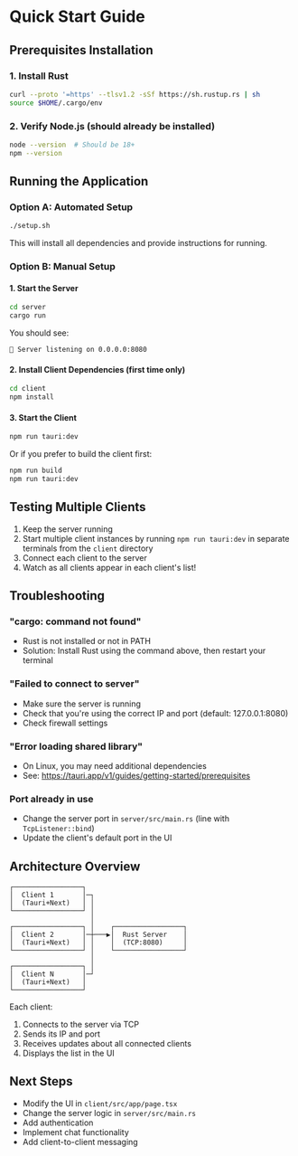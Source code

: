 # Quick Start Guide

## Prerequisites Installation

### 1. Install Rust
```bash
curl --proto '=https' --tlsv1.2 -sSf https://sh.rustup.rs | sh
source $HOME/.cargo/env
```

### 2. Verify Node.js (should already be installed)
```bash
node --version  # Should be 18+
npm --version
```

## Running the Application

### Option A: Automated Setup
```bash
./setup.sh
```

This will install all dependencies and provide instructions for running.

### Option B: Manual Setup

#### 1. Start the Server
```bash
cd server
cargo run
```

You should see:
```
🚀 Server listening on 0.0.0.0:8080
```

#### 2. Install Client Dependencies (first time only)
```bash
cd client
npm install
```

#### 3. Start the Client
```bash
npm run tauri:dev
```

Or if you prefer to build the client first:
```bash
npm run build
npm run tauri:dev
```

## Testing Multiple Clients

1. Keep the server running
2. Start multiple client instances by running `npm run tauri:dev` in separate terminals from the `client` directory
3. Connect each client to the server
4. Watch as all clients appear in each client's list!

## Troubleshooting

### "cargo: command not found"
- Rust is not installed or not in PATH
- Solution: Install Rust using the command above, then restart your terminal

### "Failed to connect to server"
- Make sure the server is running
- Check that you're using the correct IP and port (default: 127.0.0.1:8080)
- Check firewall settings

### "Error loading shared library"
- On Linux, you may need additional dependencies
- See: https://tauri.app/v1/guides/getting-started/prerequisites

### Port already in use
- Change the server port in `server/src/main.rs` (line with `TcpListener::bind`)
- Update the client's default port in the UI

## Architecture Overview

```
┌─────────────────┐
│  Client 1       │─┐
│  (Tauri+Next)   │ │
└─────────────────┘ │
                    │
┌─────────────────┐ │    ┌─────────────────┐
│  Client 2       │─┼───▶│  Rust Server    │
│  (Tauri+Next)   │ │    │  (TCP:8080)     │
└─────────────────┘ │    └─────────────────┘
                    │
┌─────────────────┐ │
│  Client N       │─┘
│  (Tauri+Next)   │
└─────────────────┘
```

Each client:
1. Connects to the server via TCP
2. Sends its IP and port
3. Receives updates about all connected clients
4. Displays the list in the UI

## Next Steps

- Modify the UI in `client/src/app/page.tsx`
- Change the server logic in `server/src/main.rs`
- Add authentication
- Implement chat functionality
- Add client-to-client messaging
